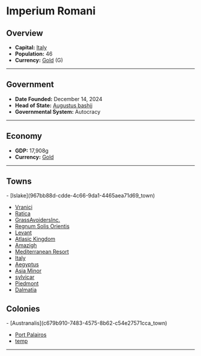 <!--UNDEDITED FILE, remove this entire line if this file has been edited!-->
# <!--NAME-->Imperium Romani<!--NAME-->

## Overview

- **Capital:** <!--CAPITAL_LINK-->[Italy](3c420346-3be3-4ac2-8ecf-07279e8c22f9_town)<!--CAPITAL_LINK-->
- **Population:** <!--POPULATION-->46<!--POPULATION-->
- **Currency:** <!--CURRENCY_LINK-->[Gold](Gold_currency)<!--CURRENCY_LINK--> (<!--CURRENCY_ABV-->G<!--CURRENCY_ABV-->)

---

## Government

- **Date Founded:** <!--FOUNDED-->December 14, 2024<!--FOUNDED-->
- **Head of State:** <!--LEADER_TITLE_LINK-->[Augustus bashjj](bashjj_user)<!--LEADER_TITLE_LINK-->
- **Governmental System:** <!--GOVERNMENT-->Autocracy<!--GOVERNMENT-->

---

## Economy

- **GDP:** <!--GDP-->17,908g<!--GDP-->
- **Currency:** <!--CURRENCY_LINK-->[Gold](Gold_currency)<!--CURRENCY_LINK-->

---

## Towns

<!--TOWNS-->- [Islake](967bb88d-cdde-4c66-9da1-4465aea71d69_town)
- [Vranici](df08b906-f93e-469e-9351-ba88281767a9_town)
- [Ratica](929199a1-bf53-4bef-9524-0b5a33a070f7_town)
- [GrassAvoidersInc.](cfc436f4-d874-4bed-a6a5-bb3a6c017e75_town)
- [Regnum Solis Orientis](4b634be2-ec0a-410a-a8f4-84c55974c37c_town)
- [Levant](320c4fa9-2b0d-474c-b536-436ffc425259_town)
- [Atlasic Kingdom](0788d03f-e2e3-4706-bfde-28ad4d25e4a4_town)
- [Amazigh](ded573de-c4fe-4978-8348-46c692f91f9d_town)
- [Mediterranean Resort](371dca07-78c9-43a7-beaf-9dfc03eeb435_town)
- [Italy](3c420346-3be3-4ac2-8ecf-07279e8c22f9_town)
- [Aegyptus](44882a74-f932-47da-92ea-4593ea555fa2_town)
- [Asia Minor](246dfebc-65b0-4cc9-b59f-4d62752fdbac_town)
- [sylvicar](db31c0ae-4bab-4276-b7b6-d829760a8e30_town)
- [Piedmont](f3a83396-272d-49ce-b245-bb2a1ca1f9ff_town)
- [Dalmatia](1567c81e-ffa1-47e1-a97c-f36702fe3f21_town)<!--TOWNS-->

## Colonies

<!--COLONIES-->- [Austranalis](c679b910-7483-4575-8b62-c54e27571cca_town)
- [Port Palairos](b17c5c63-6200-4943-9070-de6f8ee5f32c_town)
- [temp](a1d541ff-c346-44fe-b0b2-36dd20ccc3c1_town)<!--COLONIES-->

---